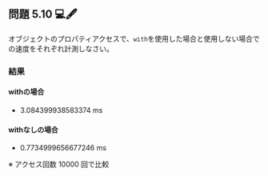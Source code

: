 ## 問題 5.10 💻🖋️

オブジェクトのプロパティアクセスで、`with`を使用した場合と使用しない場合での速度をそれぞれ計測しなさい。

### 結果

#### withの場合

- 3.084399938583374 ms

#### withなしの場合

- 0.7734999656677246 ms

※ アクセス回数 10000 回で比較
